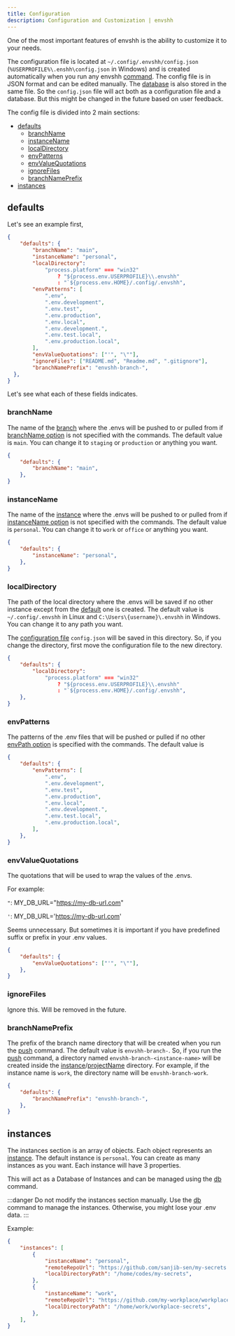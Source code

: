 ```yaml
---
title: Configuration
description: Configuration and Customization | envshh
---
```


One of the most important features of envshh is the ability to customize it to your needs.

The configuration file is located at `~/.config/.envshh/config.json` (`%USERPROFILE%\.enshh\config.json` in Windows) and is created automatically when you run any envshh [command](/commands). The config file is in JSON format and can be edited manually. The [database](#instances) is also stored in the same file. So the `config.json` file will act both as a configuration file and a database. But this might be changed in the future based on user feedback.

The config file is divided into 2 main sections:

- [defaults](#defaults)
  - [branchName](#branchname)
  - [instanceName](#instancename)
  - [localDirectory](#localdirectory)
  - [envPatterns](#envpatterns)
  - [envValueQuotations](#envvaluequotations)
  - [ignoreFiles](#ignorefiles)
  - [branchNamePrefix](#branchnameprefix)
- [instances](#instances)

## defaults

Let's see an example first,

```json
{
    "defaults": {
        "branchName": "main",
        "instanceName": "personal",
        "localDirectory":
            "process.platform" === "win32"
                ? "${process.env.USERPROFILE}\\.envshh"
                : "`${process.env.HOME}/.config/.envshh",
        "envPatterns": [
            ".env",
            ".env.development",
            ".env.test",
            ".env.production",
            ".env.local",
            ".env.development.",
            ".env.test.local",
            ".env.production.local",
        ],
        "envValueQuotations": ["'", "\""],
        "ignoreFiles": ["README.md", "Readme.md", ".gitignore"],
        "branchNamePrefix": "envshh-branch-",
  },
}
```

Let's see what each of these fields indicates.

### branchName

The name of the [branch](/core-concepts/branch) where the .envs will be pushed to or pulled from if [branchName option](/core-concepts/branch/#as-an-option) is not specified with the commands. The default value is `main`. You can change it to `staging` or `production` or anything you want.

```json
{
    "defaults": {
        "branchName": "main",
    },
}
```

### instanceName

The name of the [instance](/core-concepts/instance) where the .envs will be pushed to or pulled from if [instanceName option](/core-concepts/instance/#as-an-option) is not specified with the commands. The default value is `personal`. You can change it to `work` or `office` or anything you want.

```json
{
    "defaults": {
        "instanceName": "personal",
    },
}
```

### localDirectory

The path of the local directory where the .envs will be saved if no other instance except from the [default](#instancename) one is created. The default value is `~/.config/.envshh` in Linux and `C:\Users\{username}\.envshh` in Windows. You can change it to any path you want.

The [configuration file](/configuration) `config.json` will be saved in this directory. So, if you change the directory, first move the configuration file to the new directory.

```json
{
    "defaults": {
        "localDirectory":
            "process.platform" === "win32"
                ? "${process.env.USERPROFILE}\\.envshh"
                : "`${process.env.HOME}/.config/.envshh",
    },
}
```

### envPatterns

The patterns of the .env files that will be pushed or pulled if no other [envPath option](/core-concepts/env-path/#as-an-option) is specified with the commands. The default value is

```json
{
    "defaults": {
        "envPatterns": [
            ".env",
            ".env.development",
            ".env.test",
            ".env.production",
            ".env.local",
            ".env.development.",
            ".env.test.local",
            ".env.production.local",
        ],
    },
}
```

### envValueQuotations

The quotations that will be used to wrap the values of the .envs.

For example:

`"`:
MY_DB_URL="https://my-db-url.com"

`'`:
MY_DB_URL='https://my-db-url.com'

Seems unnecessary. But sometimes it is important if you have predefined suffix or prefix in your .env values.

```json
{
    "defaults": {
        "envValueQuotations": ["'", "\""],
    },
}
```

### ignoreFiles

Ignore this. Will be removed in the future.

### branchNamePrefix

The prefix of the branch name directory that will be created when you run the [push](/commands/push) command. The default value is `envshh-branch-`. So, if you run the [push](/commands/push) command, a directory named `envshh-branch-<instance-name>` will be created inside the [instance](/core-concepts/instance#3-local-directory-path)/[projectName](/core-concepts/project) directory. For example, if the instance name is `work`, the directory name will be `envshh-branch-work`.

```json
{
    "defaults": {
        "branchNamePrefix": "envshh-branch-",
    },
}
```

## instances

The instances section is an array of objects. Each object represents an [instance](/core-concepts/instance). The default instance is `personal`. You can create as many instances as you want. Each instance will have 3 properties.

This will act as a Database of Instances and can be managed using the [db](/commands/db) command.

:::danger
Do not modify the instances section manually. Use the [db](/commands/db) command to manage the instances.
Otherwise, you might lose your .env data.
:::

Example:

```json
{
    "instances": [
        {
            "instanceName": "personal",
            "remoteRepoUrl": "https://github.com/sanjib-sen/my-secrets.git",
            "localDirectoryPath": "/home/codes/my-secrets",
        },
        {
            "instanceName": "work",
            "remoteRepoUrl": "https://github.com/my-workplace/workplace-secrets.git",
            "localDirectoryPath": "/home/work/workplace-secrets",
        },
    ],
}
```